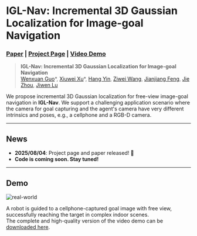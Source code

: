 # IGL-Nav: Incremental 3D Gaussian Localization for Image-goal Navigation

### [Paper](https://arxiv.org/abs/2508.00823) | [Project Page](https://GWxuan.github.io/IGL-Nav/) | [Video Demo](https://www.youtube.com/watch?v=gOo6_I-zHYs)

> **IGL-Nav: Incremental 3D Gaussian Localization for Image-goal Navigation**  
> [Wenxuan Guo](https://GWxuan.github.io/)\*, [Xiuwei Xu](https://xuxw98.github.io/)\*, [Hang Yin](https://bagh2178.github.io/), [Ziwei Wang](https://ziweiwangthu.github.io/), [Jianjiang Feng](https://ivg.au.tsinghua.edu.cn/~jfeng/index.html), [Jie Zhou](https://scholar.google.com/citations?user=6a79aPwAAAAJ&hl=en&authuser=1), [Jiwen Lu](http://ivg.au.tsinghua.edu.cn/Jiwen_Lu/)

We propose incremental 3D Gaussian localization for free-view image-goal navigation in **IGL-Nav**. We support a challenging application scenario where the camera for goal capturing and the agent's camera have very different intrinsics and poses, e.g., a cellphone and a RGB-D camera.

---

## News

- **2025/08/04**: Project page and paper released! 🚀  
- **Code is coming soon. Stay tuned!**

---

## Demo
![real-world](./assets/IGL-Nav_demo.gif)

A robot is guided to a cellphone-captured goal image with free view, successfully reaching the target in complex indoor scenes.  
The complete and high-quality version of the video demo can be [downloaded here](https://cloud.tsinghua.edu.cn/f/076aea5d0f2d477687de/?dl=1).
